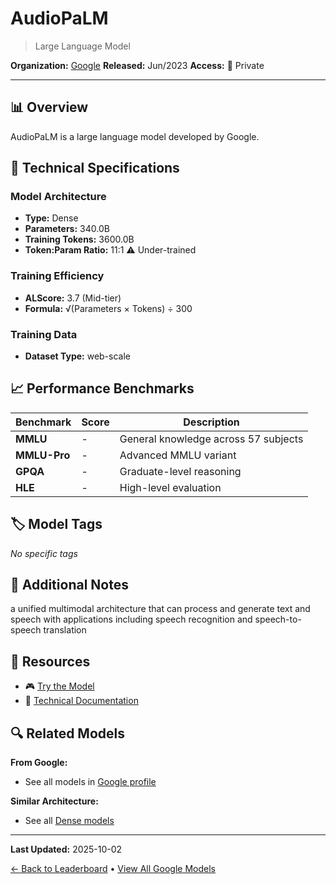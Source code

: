 # AudioPaLM

> Large Language Model

**Organization:** [Google](../../labs/google.md)
**Released:** Jun/2023
**Access:** 🔴 Private

---

## 📊 Overview

AudioPaLM is a large language model developed by Google.

## 🔧 Technical Specifications

### Model Architecture
- **Type:** Dense
- **Parameters:** 340.0B
- **Training Tokens:** 3600.0B
- **Token:Param Ratio:** 11:1 ⚠️ Under-trained

### Training Efficiency
- **ALScore:** 3.7 (Mid-tier)
- **Formula:** √(Parameters × Tokens) ÷ 300

### Training Data
- **Dataset Type:** web-scale

## 📈 Performance Benchmarks

| Benchmark | Score | Description |
|-----------|-------|-------------|
| **MMLU** | - | General knowledge across 57 subjects |
| **MMLU-Pro** | - | Advanced MMLU variant |
| **GPQA** | - | Graduate-level reasoning |
| **HLE** | - | High-level evaluation |

## 🏷️ Model Tags

_No specific tags_

## 📝 Additional Notes

a unified multimodal architecture that can process and generate text and speech with applications including speech recognition and speech-to-speech translation

## 🔗 Resources

- 🎮 [Try the Model](https://google-research.github.io/seanet/audiopalm/examples/)
- 📄 [Technical Documentation](https://arxiv.org/abs/2306.12925)

## 🔍 Related Models

**From Google:**
- See all models in [Google profile](../../labs/google.md)

**Similar Architecture:**
- See all [Dense models](../../architectures/dense.md)

---

**Last Updated:** 2025-10-02

[← Back to Leaderboard](../../README.md) • [View All Google Models](../../labs/google.md)
